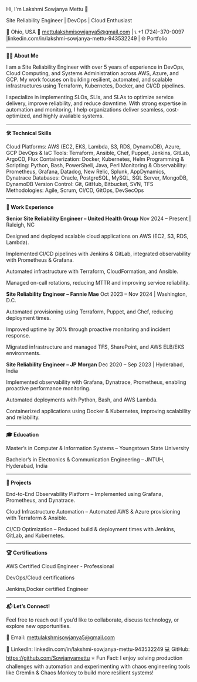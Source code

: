 Hi, I'm Lakshmi Sowjanya Mettu 👋

Site Reliability Engineer | DevOps | Cloud Enthusiast

📍 Ohio, USA
📧 mettulakshmisowjanya5@gmail.com
 | 📞 +1 (724)-370-0097
 |linkedin.com/in/lakshmi-sowjanya-mettu-943532249
 | 🌐 Portfolio
 
------------------------------------------------------------------------------------------------------------------------------------------------------------------------------------------
**👨‍💻 About Me**

I am a Site Reliability Engineer with over 5 years of experience in DevOps, Cloud Computing, and Systems Administration across AWS, Azure, and GCP. My work focuses on building resilient, automated, and scalable infrastructures using Terraform, Kubernetes, Docker, and CI/CD pipelines.

I specialize in implementing SLOs, SLIs, and SLAs to optimize service delivery, improve reliability, and reduce downtime. With strong expertise in automation and monitoring, I help organizations deliver seamless, cost-optimized, and highly available systems.

------------------------------------------------------------------------------------------------------------------------------------------------------------------------------------------

**🛠️ Technical Skills**

Cloud Platforms: AWS (EC2, EKS, Lambda, S3, RDS, DynamoDB), Azure, GCP
DevOps & IaC Tools: Terraform, Ansible, Chef, Puppet, Jenkins, GitLab, ArgoCD, Flux
Containerization: Docker, Kubernetes, Helm
Programming & Scripting: Python, Bash, PowerShell, Java, Perl
Monitoring & Observability: Prometheus, Grafana, Datadog, New Relic, Splunk, AppDynamics, Dynatrace
Databases: Oracle, PostgreSQL, MySQL, SQL Server, MongoDB, DynamoDB
Version Control: Git, GitHub, Bitbucket, SVN, TFS
Methodologies: Agile, Scrum, CI/CD, GitOps, DevSecOps

------------------------------------------------------------------------------------------------------------------------------------------------------------------------------------------
**💼 Work Experience**


**Senior Site Reliability Engineer – United Health Group**  Nov 2024 – Present | Raleigh, NC

Designed and deployed scalable cloud applications on AWS (EC2, S3, RDS, Lambda).

Implemented CI/CD pipelines with Jenkins & GitLab, integrated observability with Prometheus & Grafana.

Automated infrastructure with Terraform, CloudFormation, and Ansible.

Managed on-call rotations, reducing MTTR and improving service reliability.

**Site Reliability Engineer – Fannie Mae**  Oct 2023 – Nov 2024 | Washington, D.C.

Automated provisioning using Terraform, Puppet, and Chef, reducing deployment times.

Improved uptime by 30% through proactive monitoring and incident response.

Migrated infrastructure and managed TFS, SharePoint, and AWS ELB/EKS environments.


**Site Reliability Engineer – JP Morgan** Dec 2020 – Sep 2023 | Hyderabad, India

Implemented observability with Grafana, Dynatrace, Prometheus, enabling proactive performance monitoring.

Automated deployments with Python, Bash, and AWS Lambda.

Containerized applications using Docker & Kubernetes, improving scalability and reliability.

------------------------------------------------------------------------------------------------------------------------------------------------------------------------------------------

**🎓 Education**

Master’s in Computer & Information Systems – Youngstown State University

Bachelor’s in Electronics & Communication Engineering – JNTUH, Hyderabad, India

------------------------------------------------------------------------------------------------------------------------------------------------------------------------------------------

**🚀 Projects**

End-to-End Observability Platform – Implemented using Grafana, Prometheus, and Dynatrace.

Cloud Infrastructure Automation – Automated AWS & Azure provisioning with Terraform & Ansible.

CI/CD Optimization – Reduced build & deployment times with Jenkins, GitLab, and Kubernetes.

------------------------------------------------------------------------------------------------------------------------------------------------------------------------------------------

**🏆 Certifications**

AWS Certified Cloud Engineer - Professional 

DevOps/Cloud certifications

Jenkins,Docker certified Engineer

------------------------------------------------------------------------------------------------------------------------------------------------------------------------------------------


**📬 Let’s Connect!**

Feel free to reach out if you’d like to collaborate, discuss technology, or explore new opportunities.

📧 Email: mettulakshmisowjanya5@gmail.com

🔗 LinkedIn: linkedin.com/in/lakshmi-sowjanya-mettu-943532249
💻 GitHub: https://github.com/Sowjanyamettu
⭐️ Fun Fact: I enjoy solving production challenges with automation and experimenting with chaos engineering tools like Gremlin & Chaos Monkey to build more resilient systems!
